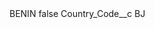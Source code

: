 <?xml version="1.0" encoding="UTF-8"?>
<CustomMetadata xmlns="http://soap.sforce.com/2006/04/metadata" xmlns:xsi="http://www.w3.org/2001/XMLSchema-instance" xmlns:xsd="http://www.w3.org/2001/XMLSchema">
    <label>BENIN</label>
    <protected>false</protected>
    <values>
        <field>Country_Code__c</field>
        <value xsi:type="xsd:string">BJ</value>
    </values>
</CustomMetadata>
